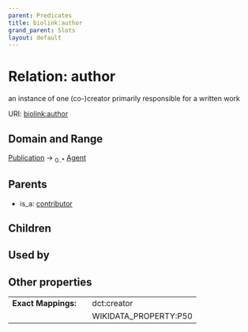 ```yaml
---
parent: Predicates
title: biolink:author
grand_parent: Slots
layout: default
---
```


# Relation: author


an instance of one (co-)creator primarily responsible for a written work

URI: [biolink:author](https://w3id.org/biolink/vocab/author)

## Domain and Range

[Publication](Publication.md) ->  <sub>0..*</sub> [Agent](Agent.md)

## Parents

 *  is_a: [contributor](contributor.md)

## Children


## Used by


## Other properties

|  |  |  |
| --- | --- | --- |
| **Exact Mappings:** | | dct:creator |
|  | | WIKIDATA_PROPERTY:P50 |

